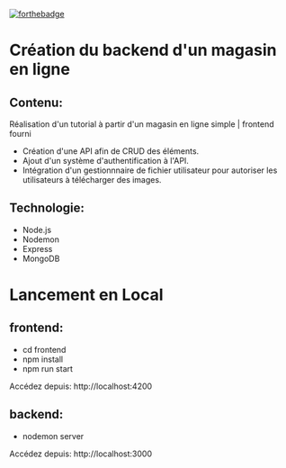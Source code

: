 [![forthebadge](https://forthebadge.com/images/badges/powered-by-coffee.svg)](https://forthebadge.com)

# Création du backend d'un magasin en ligne

## Contenu:

Réalisation d'un tutorial à partir d'un magasin en ligne simple | frontend fourni
- Création d'une API afin de CRUD des éléments.
- Ajout d'un système d'authentification à l'API.
- Intégration d'un gestionnnaire de fichier utilisateur pour autoriser les utilisateurs à télécharger des images.

## Technologie:

-   Node.js
-   Nodemon
-   Express
-   MongoDB

# Lancement en Local

## frontend:

- cd frontend
- npm install
- npm run start

Accédez depuis: http://localhost:4200

## backend:

- nodemon server

Accédez depuis: http://localhost:3000